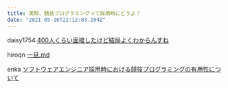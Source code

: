 ```yaml
---
title: 実際、競技プログラミングって採用時にどうよ？
date: "2021-05-16T22:12:03.284Z"
---
```


daisy1754 [400人くらい面接したけど結局よくわからんすね](https://nkazuki.hatenablog.com/draft/entry/G9kScr-0ZYUxsNxsfhfaLDgcpuI)

hiroqn [一旦.md](https://gist.github.com/hiroqn/650553e7997ed86188684f25f55ea6ac?fbclid=IwAR32CAcCMIr9lmeM9YxpKxPxyI3lqfFyuwoD4pyVhuYQIoLA3-cfHBo4ntk)

enka [ソフトウェアエンジニア採用時における競技プログラミングの有用性について](https://gist.github.com/enkaism/7b1ffeca14e5d4a55411e419b559ad7d?fbclid=IwAR3zCbmqCMDSkrfBrbWPmsrqfoPjAZ_RmeI8yP8DUB-jnNToZ5VdWbOoLME)
